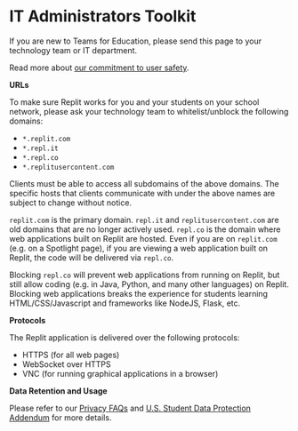 # IT Administrators Toolkit

If you are new to Teams for Education, please send this page to your technology team or IT department.

Read more about [our commitment to user safety](https://docs.google.com/document/d/1rGjlPhRIFDYVkLkP_nO0Db6o1_9EmGvSnLt9cHacE5M/edit).

**URLs**

To make sure Replit works for you and your students on your school network, please ask your technology team to whitelist/unblock the following domains:
- `*.replit.com`
- `*.repl.it`
- `*.repl.co`
- `*.replitusercontent.com`

Clients must be able to access all subdomains of the above domains. The specific hosts that clients communicate with under the above names are subject to change without notice.

`replit.com` is the primary domain. `repl.it` and `replitusercontent.com` are old domains that are no longer actively used. `repl.co` is the domain where web applications built on Replit are hosted. Even if you are on `replit.com` (e.g. on a Spotlight page), if you are viewing a web application built on Replit, the code will be delivered via `repl.co`.

Blocking `repl.co` will prevent web applications from running on Replit, but still allow coding (e.g. in Java, Python, and many other languages) on Replit. Blocking web applications breaks the experience for students learning HTML/CSS/Javascript and frameworks like NodeJS, Flask, etc.

**Protocols**

The Replit application is delivered over the following protocols:
- HTTPS (for all web pages)
- WebSocket over HTTPS
- VNC (for running graphical applications in a browser)

**Data Retention and Usage**

Please refer to our [Privacy FAQs](https://docs.repl.it/Teams/privacyFAQs) and [U.S. Student Data Protection Addendum](https://docs.repl.it/Teams/US_Student_DPA) for more details.